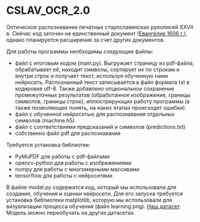 # CSLAV_OCR_2.0

Оптическое распознавание печатных старославянских рукописей XXVII в.
Сейчас код заточен на единственный документ (<a href = "https://drive.google.com/file/d/1Kopdod_E4U6r7Ft9FukMAtBI655PzUQc/view?usp=sharing">Евангелие 1606 г.</a>), однако планируется расширение за счет других документов.

Для работы программы необходимы следующие файлы:
- файл с итоговым кодом (main.py). Выгружает страницу из pdf-файла, обрабатывает её, находит символы, сортирует их по строкам и внутри строк и получает текст, используя обученную нами нейросеть. Распознанный текст записывается в файл формата txt в кодировке utf-8. Также добавлено опциональное сохранение промежуточных результатов (обработанное изображение, границы символов, границы строк), иллюстрирующих работу программы (а также позволяющих понять, на каких этапах происходят ошибки).
- файл с обученной нейросетью для распознавания отдельных символов (machine.h5)
- файл с соответствиями предсказаний и символов (predictions.txt)
- собственно файл pdf для распознавания

Требуется установка библиотек:
- PyMuPDF для работы с pdf-файлами
- opencv-python для работы с изображениями
- numpy для работы с многомерными массивами
- tensorflow для работы с нейросетями

В файле model.py содержится код, который мы использовали для создания, обучения и оценки нейросети. Для его запуска требуется установка библиотеки matplotlib, которую мы использовали для визуализации процесса обучения (файл learning.png). <a href = "https://drive.google.com/drive/folders/1P8BmnVK_i-LL06Xi3sTd1LJ4WUQ1hb8h?usp=sharing">Наш датасет</a>. Модель можно переобучать на других датасетах.
